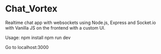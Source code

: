 # Chat_Vortex

Realtime chat app with websockets using Node.js, Express and Socket.io with Vanilla JS on the frontend with a custom UI.

Usage:
npm install
npm run dev

Go to localhost:3000
